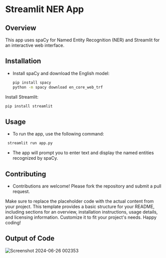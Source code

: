  # Streamlit NER App

## Overview
This app uses spaCy for Named Entity Recognition (NER) and Streamlit for an interactive web interface.

## Installation
- Install spaCy and download the English model:
  ```bash
  pip install spacy
  python -m spacy download en_core_web_trf
Install Streamlit:
```bash
pip install streamlit
```
## Usage
- To run the app, use the following command:
```bash
 streamlit run app.py
```

- The app will prompt you to enter text and display the named entities recognized by spaCy.
  
## Contributing
- Contributions are welcome! Please fork the repository and submit a pull request.
  
Make sure to replace the placeholder code with the actual content from your project. This template provides a basic structure for your README, including sections for an overview, installation instructions, usage details, and licensing information. Customize it to fit your project's needs. Happy coding!

## Output of Code 


![Screenshot 2024-06-26 002353](https://github.com/Mahmedorabi/NERSpacy/assets/105740465/afde00e4-ba6f-479a-a30c-18b56023c3b6)



